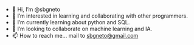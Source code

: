 - 👋 Hi, I’m @sbgneto
- 👀 I’m interested in learning and collaborating with other programmers.
- 🌱 I’m currently learning about python and SQL.
- 💞️ I’m looking to collaborate on machine learning and IA.
- 📫 How to reach me... mail to sbgneto@gmail.com
